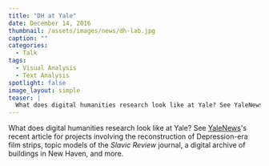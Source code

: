 ```yaml
---
title: "DH at Yale"
date: December 14, 2016
thumbnail: /assets/images/news/dh-lab.jpg
caption: ""
categories: 
  - Talk
tags:
  - Visual Analysis
  - Text Analysis
spotlight: false 
image_layout: simple
teaser: |
  What does digital humanities research look like at Yale? See YaleNews's article about our recent projects.
---
```


What does digital humanities research look like at Yale? See [YaleNews](http://news.yale.edu/2016/12/12/space-share-ideas-and-experiment-digital-humanities)'s recent article for projects involving the reconstruction of Depression-era film strips, topic models of the *Slavic Review* journal, a digital archive of buildings in New Haven, and more.
